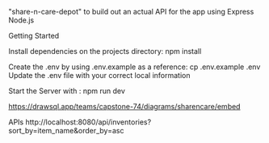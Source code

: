 "share-n-care-depot" to build out an actual API for the app using Express Node.js

Getting Started

Install dependencies on the projects directory: npm install

Create the .env by using .env.example as a reference: cp .env.example .env Update the .env file with your correct local information

Start the Server with : npm run dev

https://drawsql.app/teams/capstone-74/diagrams/sharencare/embed

APIs
http://localhost:8080/api/inventories?sort_by=item_name&order_by=asc
